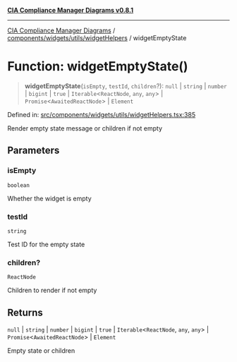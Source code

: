 [**CIA Compliance Manager Diagrams v0.8.1**](../../../../../README.md)

***

[CIA Compliance Manager Diagrams](../../../../../modules.md) / [components/widgets/utils/widgetHelpers](../README.md) / widgetEmptyState

# Function: widgetEmptyState()

> **widgetEmptyState**(`isEmpty`, `testId`, `children`?): `null` \| `string` \| `number` \| `bigint` \| `true` \| `Iterable`\<`ReactNode`, `any`, `any`\> \| `Promise`\<`AwaitedReactNode`\> \| `Element`

Defined in: [src/components/widgets/utils/widgetHelpers.tsx:385](https://github.com/Hack23/cia-compliance-manager/blob/4236f4375d9cfb0505c191818eeb5443ec527132/src/components/widgets/utils/widgetHelpers.tsx#L385)

Render empty state message or children if not empty

## Parameters

### isEmpty

`boolean`

Whether the widget is empty

### testId

`string`

Test ID for the empty state

### children?

`ReactNode`

Children to render if not empty

## Returns

`null` \| `string` \| `number` \| `bigint` \| `true` \| `Iterable`\<`ReactNode`, `any`, `any`\> \| `Promise`\<`AwaitedReactNode`\> \| `Element`

Empty state or children
